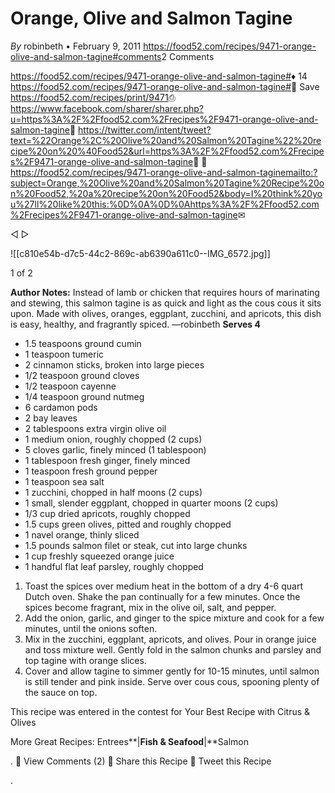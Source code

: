 # Orange, Olive and Salmon Tagine

_By_ robinbeth • February 9, 2011
<https://food52.com/recipes/9471-orange-olive-and-salmon-tagine#comments>2 Comments

<https://food52.com/recipes/9471-orange-olive-and-salmon-tagine#>♦ 14 <https://food52.com/recipes/9471-orange-olive-and-salmon-tagine#> Save <https://food52.com/recipes/print/9471>⎙
<https://www.facebook.com/sharer/sharer.php?u=https%3A%2F%2Ffood52.com%2Frecipes%2F9471-orange-olive-and-salmon-tagine>
<https://twitter.com/intent/tweet?text=%22Orange%2C%20Olive%20and%20Salmon%20Tagine%22%20recipe%20on%20%40Food52&url=https%3A%2F%2Ffood52.com%2Frecipes%2F9471-orange-olive-and-salmon-tagine>

<https://food52.com/recipes/9471-orange-olive-and-salmon-taginemailto:?subject=Orange,%20Olive%20and%20Salmon%20Tagine%20Recipe%20on%20Food52,%20a%20recipe%20on%20Food52&body=I%20think%20you%27ll%20like%20this:%0D%0A%0D%0Ahttps%3A%2F%2Ffood52.com%2Frecipes%2F9471-orange-olive-and-salmon-tagine>✉

◅
▻

!\[\[c810e54b-d7c5-44c2-869c-ab6390a611c0--IMG_6572.jpg\]\]

1 of 2

**Author Notes:** Instead of lamb or chicken that requires hours of marinating and stewing, this salmon tagine is as quick and light as the cous cous it sits upon. Made with olives, oranges, eggplant, zucchini, and apricots, this dish is easy, healthy, and fragrantly spiced. —robinbeth
**Serves 4**

- 1.5 teaspoons ground cumin
- 1 teaspoon tumeric
- 2 cinnamon sticks, broken into large pieces
- 1/2 teaspoon ground cloves
- 1/2 teaspoon cayenne
- 1/4 teaspoon ground nutmeg
- 6 cardamon pods
- 2 bay leaves
- 2 tablespoons extra virgin olive oil
- 1 medium onion, roughly chopped (2 cups)
- 5 cloves garlic, finely minced (1 tablespoon)
- 1 tablespoon fresh ginger, finely minced
- 1 teaspoon fresh ground pepper
- 1 teaspoon sea salt
- 1 zucchini, chopped in half moons (2 cups)
- 1 small, slender eggplant, chopped in quarter moons (2 cups)
- 1/3 cup dried apricots, roughly chopped
- 1.5 cups green olives, pitted and roughly chopped
- 1 navel orange, thinly sliced
- 1.5 pounds salmon filet or steak, cut into large chunks
- 1 cup freshly squeezed orange juice
- 1 handful flat leaf parsley, roughly chopped

1. Toast the spices over medium heat in the bottom of a dry 4-6 quart Dutch oven. Shake the pan continually for a few minutes. Once the spices become fragrant, mix in the olive oil, salt, and pepper.
1. Add the onion, garlic, and ginger to the spice mixture and cook for a few minutes, until the onions soften.
1. Mix in the zucchini, eggplant, apricots, and olives. Pour in orange juice and toss mixture well. Gently fold in the salmon chunks and parsley and top tagine with orange slices.
1. Cover and allow tagine to simmer gently for 10-15 minutes, until salmon is still tender and pink inside. Serve over cous cous, spooning plenty of the sauce on top.

This recipe was entered in the contest for Your Best Recipe with Citrus & Olives

More Great Recipes:
Entrees\*\*|**Fish & Seafood**|\*\*Salmon

.
💬 View Comments (2)
 Share this Recipe
 Tweet this Recipe

.
